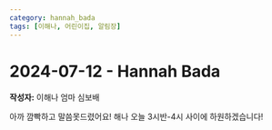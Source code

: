 ```yaml
---
category: hannah_bada
tags: [이해나, 어린이집, 알림장]
---
```


# 2024-07-12 - Hannah Bada

**작성자:** 이해나 엄마 심보배  

아까 깜빡하고 말씀못드렸어요!
해나 오늘 3시반-4시 사이에 하원하겠습니다!

